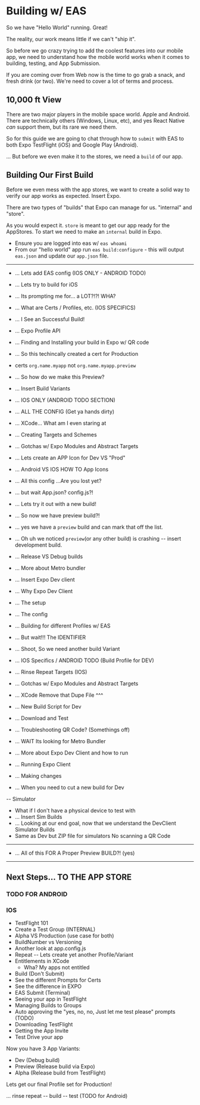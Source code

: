 # Building w/ EAS

So we have "Hello World" running. Great!

The reality, our work means little if we can't "ship it".

So before we go crazy trying to add the coolest features into our mobile app, we need to understand how the mobile world works when it comes to building, testing, and App Submission.

If you are coming over from Web now is the time to go grab a snack, and fresh drink (or two). We're need to cover a lot of terms and process.

## 10,000 ft View

There are two major players in the mobile space world. Apple and Android. There are technically others (Windows, Linux, etc), and yes React Native _can_ support them, but its rare we need them.

So for this guide we are going to chat through how to `submit` with EAS to both Expo TestFlight (iOS) and Google Play (Android).

... But before we even make it to the stores, we need a `build` of our app.

## Building Our First Build

Before we even mess with the app stores, we want to create a solid way to verify our app works as expected. Insert Expo.

There are two types of "builds" that Expo can manage for us. "internal" and "store".

As you would expect it. `store` is meant to get our app ready for the AppStores.
To start we need to make an `internal` build in Expo.

- Ensure you are logged into eas w/ `eas whoami`
- From our "hello world" app run `eas build:configure` - this will output `eas.json` and update our `app.json` file.

------

- ... Lets add EAS config (IOS ONLY - ANDROID TODO)
- ... Lets try to build for iOS
- ... Its prompting me for... a LOT?!?! WHA?
- ... What are Certs / Profiles, etc. (IOS SPECIFICS)

- ... I See an Successful Build!
- ... Expo Profile API
- ... Finding and Installing your build in Expo w/ QR code

- ... So this techincally created a cert for Production
- certs `org.name.myapp` not `org.name.myapp.preview`
- ... So how do we make this Preview?
- ... Insert Build Variants
- ... IOS ONLY (ANDROID TODO SECTION)
- ... ALL THE CONFIG (Get ya hands dirty)
- ... XCode... What am I even staring at
- ... Creating Targets and Schemes
- ... Gotchas w/ Expo Modules and Abstract Targets
- ... Lets create an APP Icon for Dev VS "Prod"
- ... Android VS IOS HOW TO App Icons
- ... All this config ...Are you lost yet?
- ... but wait App.json? config.js?!
- ... Lets try it out with a new build!
- ... So now we have preview build?!
- ... yes we have a `preview` build and can mark that off the list.

- ... Oh uh we noticed `preview`(or any other build) is crashing -- insert development build.
- ... Release VS Debug builds
- ... More about Metro bundler
- ... Insert Expo Dev client
- ... Why Expo Dev Client
- ... The setup
- ... The config
- ... Building for different Profiles w/ EAS
- ... But wait!!! The IDENTIFIER
- ... Shoot, So we need another build Variant
- ... IOS Specifics / ANDROID TODO (Build Profile for DEV)
- ... Rinse Repeat Targets (IOS)
- ... Gotchas w/ Expo Modules and Abstract Targets
- ... XCode Remove that Dupe File ^^^
- ... New Build Script for Dev
- ... Download and Test
- ... Troubleshooting QR Code? (Somethings off)
- ... WAIT Its looking for Metro Bundler
- ... More about Expo Dev Client and how to run
- ... Running Expo Client
- ... Making changes
- ... When you need to cut a new build for Dev

-- Simulator

- What if I don't have a physical device to test with
- ...  Insert Sim Builds
- ... Looking at our end goal, now that we understand the DevClient
Simulator Builds
- Same as Dev but ZIP file for simulators
No scanning a QR Code

----

- ... All of this FOR A Proper Preview BUILD?! (yes)

---

## Next Steps... TO THE APP STORE

### TODO FOR ANDROID

### IOS

- TestFlight 101
- Create a Test Group (INTERNAL)
- Alpha VS Production (use case for both)
- BuildNumber vs Versioning
- Another look at app.config.js
- Repeat -- Lets create yet another Profile/Variant
- Entitlements in XCode
  - Wha? My apps not entitled
- Build (Don't Submit)
- See the different Prompts for Certs
- See the difference in EXPO
- EAS Submit (Terminal)
- Seeing your app in TestFlight
- Managing Builds to Groups
- Auto approving the "yes, no, no, Just let me test please" prompts (TODO)
- Downloading TestFlight
- Getting the App Invite
- Test Drive your app

Now you have 3 App Variants:

- Dev (Debug build)
- Preview (Release build via Expo)
- Alpha (Release build from TestFlight)

Lets get our final Profile set for Production!

... rinse repeat -- build -- test (TODO for Android)
